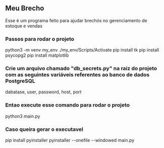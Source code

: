 ## Meu Brecho
Esse é um programa feito para ajudar brechós no gerenciamento de estoque e vendas

### Passos para rodar o projeto
python3 -m venv my_env
./my_env/Scripts/Activate
pip install tk
pip install psycopg2
pip install matplotlib

### Crie um arquivo chamado "db_secrets.py" na raiz do projeto com as seguintes variáveis referentes ao banco de dados PostgreSQL
dabatase, user, password, host, port

### Entao execute esse comando para rodar o projeto
python3 main.py

### Caso queira gerar o executavel
pip install pyinstaller
pyinstaller --onefile --windowed main.py
